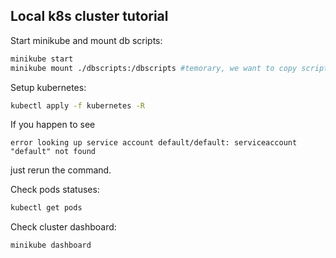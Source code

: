 ## Local k8s cluster tutorial

Start minikube and mount db scripts:
```sh
minikube start
minikube mount ./dbscripts:/dbscripts #temorary, we want to copy scripts to node
```

Setup kubernetes:
```sh
kubectl apply -f kubernetes -R
```

If you happen to see
```
error looking up service account default/default: serviceaccount "default" not found
```
just rerun the command.

Check pods statuses:
```sh
kubectl get pods
```

Check cluster dashboard:
```sh
minikube dashboard
```